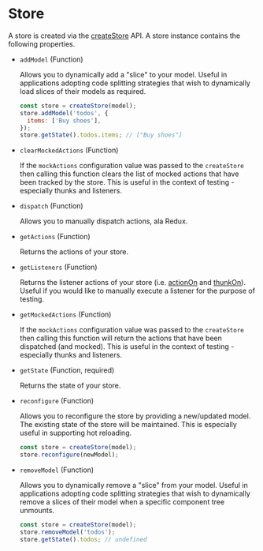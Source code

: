 # Store

A store is created via the [createStore](/docs/api/create-store) API. A store instance contains the following properties.

  - `addModel` (Function)

    Allows you to dynamically add a "slice" to your model. Useful in applications adopting code splitting strategies that wish to dynamically load slices of their models as required.

    ```javascript
    const store = createStore(model);
    store.addModel('todos', {
      items: ['Buy shoes'],
    });
    store.getState().todos.items; // ["Buy shoes"]
    ```

  - `clearMockedActions` (Function)

    If the `mockActions` configuration value was passed to the `createStore` then calling this function clears the list of mocked actions that have been tracked by the store. This is useful in the context of testing - especially thunks and listeners.

  - `dispatch` (Function)

    Allows you to manually dispatch actions, ala Redux.

  - `getActions` (Function)

    Returns the actions of your store.

  - `getListeners` (Function)

    Returns the listener actions of your store (i.e. [actionOn](/docs/api/action-on) and [thunkOn](/docs/api/thunk-on)). Useful if you would like to manually execute a listener for the purpose of testing.

  - `getMockedActions` (Function)

    If the `mockActions` configuration value was passed to the `createStore` then calling this function will return the actions that have been dispatched (and mocked). This is useful in the context of testing - especially thunks and listeners.

  - `getState` (Function, required)

    Returns the state of your store.

  - `reconfigure` (Function)

    Allows you to reconfigure the store by providing a new/updated model. The existing state of the store will be maintained. This is especially useful in supporting hot reloading.

    ```javascript
    const store = createStore(model);
    store.reconfigure(newModel);
    ```

  - `removeModel` (Function)

    Allows you to dynamically remove a "slice" from your model. Useful in applications adopting code splitting strategies that wish to dynamically remove a slices of their model when a specific component tree unmounts.

    ```javascript
    const store = createStore(model);
    store.removeModel('todos');
    store.getState().todos; // undefined
    ```
    